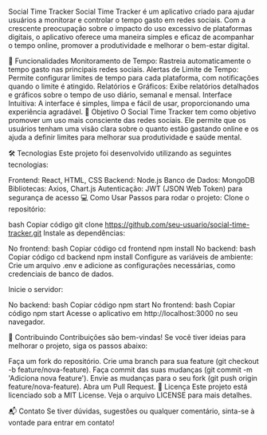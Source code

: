 Social Time Tracker
Social Time Tracker é um aplicativo criado para ajudar usuários a monitorar e controlar o tempo gasto em redes sociais. Com a crescente preocupação sobre o impacto do uso excessivo de plataformas digitais, o aplicativo oferece uma maneira simples e eficaz de acompanhar o tempo online, promover a produtividade e melhorar o bem-estar digital.

🚀 Funcionalidades
Monitoramento de Tempo: Rastreia automaticamente o tempo gasto nas principais redes sociais.
Alertas de Limite de Tempo: Permite configurar limites de tempo para cada plataforma, com notificações quando o limite é atingido.
Relatórios e Gráficos: Exibe relatórios detalhados e gráficos sobre o tempo de uso diário, semanal e mensal.
Interface Intuitiva: A interface é simples, limpa e fácil de usar, proporcionando uma experiência agradável.
🎯 Objetivo
O Social Time Tracker tem como objetivo promover um uso mais consciente das redes sociais. Ele permite que os usuários tenham uma visão clara sobre o quanto estão gastando online e os ajuda a definir limites para melhorar sua produtividade e saúde mental.

🛠 Tecnologias
Este projeto foi desenvolvido utilizando as seguintes tecnologias:

Frontend: React, HTML, CSS
Backend: Node.js
Banco de Dados: MongoDB
Bibliotecas: Axios, Chart.js
Autenticação: JWT (JSON Web Token) para segurança de acesso
💻 Como Usar
Passos para rodar o projeto:
Clone o repositório:

bash
Copiar código
git clone https://github.com/seu-usuario/social-time-tracker.git
Instale as dependências:

No frontend:
bash
Copiar código
cd frontend
npm install
No backend:
bash
Copiar código
cd backend
npm install
Configure as variáveis de ambiente: Crie um arquivo .env e adicione as configurações necessárias, como credenciais de banco de dados.

Inicie o servidor:

No backend:
bash
Copiar código
npm start
No frontend:
bash
Copiar código
npm start
Acesse o aplicativo em http://localhost:3000 no seu navegador.

🤝 Contribuindo
Contribuições são bem-vindas! Se você tiver ideias para melhorar o projeto, siga os passos abaixo:

Faça um fork do repositório.
Crie uma branch para sua feature (git checkout -b feature/nova-feature).
Faça commit das suas mudanças (git commit -m 'Adiciona nova feature').
Envie as mudanças para o seu fork (git push origin feature/nova-feature).
Abra um Pull Request.
📜 Licença
Este projeto está licenciado sob a MIT License. Veja o arquivo LICENSE para mais detalhes.

📬 Contato
Se tiver dúvidas, sugestões ou qualquer comentário, sinta-se à vontade para entrar em contato!
